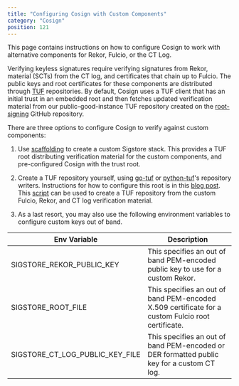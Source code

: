 ```yaml
---
title: "Configuring Cosign with Custom Components"
category: "Cosign"
position: 121
---
```


This page contains instructions on how to configure Cosign to work with alternative components for Rekor, Fulcio, or the CT Log. 

Verifying keyless signatures require verifying signatures from Rekor, material (SCTs) from the CT log, and certificates that chain up to Fulcio. The public keys and root certificates for these components are distributed through [TUF](https://theupdateframework.io/) repositories. By default, Cosign uses a TUF client that has an initial trust in an embedded root and then fetches updated verification material from our public-good-instance TUF repository created on the [root-signing](https://github.com/sigstore/root-signing) GitHub repository. 

There are three options to configure Cosign to verify against custom components:

1. Use [scaffolding](https://github.com/sigstore/scaffolding) to create a custom Sigstore stack. This provides a TUF root distributing verification material for the custom components, and pre-configured Cosign with the trust root.

2. Create a TUF repository yourself, using [go-tuf](https://github.com/theupdateframework/go-tuf) or [python-tuf](https://github.com/theupdateframework/python-tuf)'s repository writers. Instructions for how to configure this root is in this [blog post](https://blog.sigstore.dev/sigstore-bring-your-own-stuf-with-tuf-40febfd2badd). This [script](https://gist.github.com/asraa/947f1a38afd03af57c7b71d893c36af0) can be used to create a TUF repository from the custom Fulcio, Rekor, and CT log verification material.

3. As a last resort, you may also use the following environment variables to configure custom keys out of band.

| Env Variable      | Description |
| ---------- | ------------------- |
| SIGSTORE_REKOR_PUBLIC_KEY     | This specifies an out of band PEM-encoded public key to use for a custom Rekor.       |
| SIGSTORE_ROOT_FILE   | This specifies an out of band PEM-encoded X.509 certificate for a custom Fulcio root certificate.        |
| SIGSTORE_CT_LOG_PUBLIC_KEY_FILE   | This specifies an out of band PEM-encoded or DER formatted public key for a custom CT log.        |